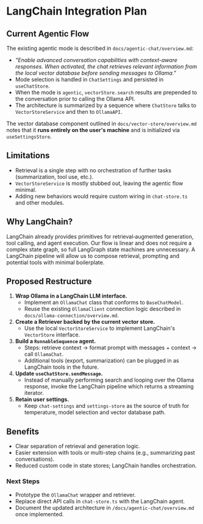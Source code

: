 # LangChain Integration Plan

## Current Agentic Flow

The existing agentic mode is described in `docs/agentic-chat/overview.md`:

- _"Enable advanced conversation capabilities with context-aware responses. When activated, the chat retrieves relevant information from the local vector database before sending messages to Ollama."_
- Mode selection is handled in `ChatSettings` and persisted in `useChatStore`.
- When the mode is `agentic`, `vectorStore.search` results are prepended to the conversation prior to calling the Ollama API.
- The architecture is summarized by a sequence where `ChatStore` talks to `VectorStoreService` and then to `OllamaAPI`.

The vector database component outlined in `docs/vector-store/overview.md` notes that it **runs entirely on the user's machine** and is initialized via `useSettingsStore`.

## Limitations

- Retrieval is a single step with no orchestration of further tasks (summarization, tool use, etc.).
- `VectorStoreService` is mostly stubbed out, leaving the agentic flow minimal.
- Adding new behaviors would require custom wiring in `chat-store.ts` and other modules.

## Why LangChain?

LangChain already provides primitives for retrieval‑augmented generation, tool calling, and agent execution. Our flow is linear and does not require a complex state graph, so full LangGraph state machines are unnecessary. A LangChain pipeline will allow us to compose retrieval, prompting and potential tools with minimal boilerplate.

## Proposed Restructure

1. **Wrap Ollama in a LangChain LLM interface.**
   - Implement an `OllamaChat` class that conforms to `BaseChatModel`.
   - Reuse the existing `OllamaClient` connection logic described in `docs/ollama-connection/overview.md`.
2. **Create a Retriever backed by the current vector store.**
   - Use the local `VectorStoreService` to implement LangChain's `VectorStore` interface.
3. **Build a `RunnableSequence` agent.**
   - Steps: retrieve context → format prompt with messages + context → call `OllamaChat`.
   - Additional tools (export, summarization) can be plugged in as LangChain tools in the future.
4. **Update `useChatStore.sendMessage`.**
   - Instead of manually performing search and looping over the Ollama response, invoke the LangChain pipeline which returns a streaming iterator.
5. **Retain user settings.**
   - Keep `chat-settings` and `settings-store` as the source of truth for temperature, model selection and vector database path.

## Benefits

- Clear separation of retrieval and generation logic.
- Easier extension with tools or multi-step chains (e.g., summarizing past conversations).
- Reduced custom code in state stores; LangChain handles orchestration.

### Next Steps

- Prototype the `OllamaChat` wrapper and retriever.
- Replace direct API calls in `chat-store.ts` with the LangChain agent.
- Document the updated architecture in `/docs/agentic-chat/overview.md` once implemented.

